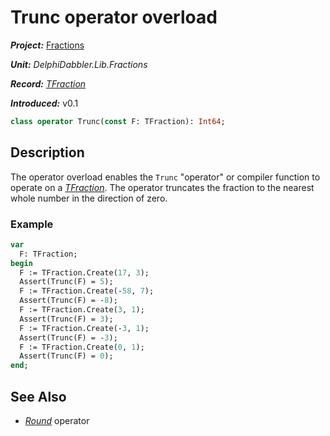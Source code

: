 # Trunc operator overload

***Project:*** [Fractions](../API.md)

***Unit:*** _DelphiDabbler.Lib.Fractions_

***Record:*** [_TFraction_](./TFraction.md)

***Introduced:*** v0.1

```pascal
class operator Trunc(const F: TFraction): Int64;
```

## Description

The operator overload enables the `Trunc` "operator" or compiler function to operate on a [_TFraction_](./TFraction.md). The operator truncates the fraction to the nearest whole number in the direction of zero.

### Example

```pascal
var
  F: TFraction;
begin
  F := TFraction.Create(17, 3);
  Assert(Trunc(F) = 5);
  F := TFraction.Create(-58, 7);
  Assert(Trunc(F) = -8);
  F := TFraction.Create(3, 1);
  Assert(Trunc(F) = 3);
  F := TFraction.Create(-3, 1);
  Assert(Trunc(F) = -3);
  F := TFraction.Create(0, 1);
  Assert(Trunc(F) = 0);
end;
```

## See Also

* [_Round_](./TFraction-Round.md) operator
